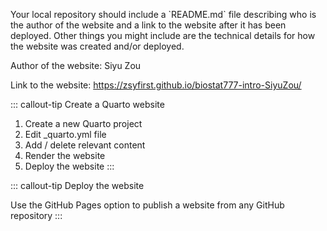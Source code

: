 Your local repository should include a \`README.md\` file describing who is the author of the website and a link to the website after it has been deployed. Other things you might include are the technical details for how the website was created and/or deployed.

Author of the website: Siyu Zou

Link to the website: https://zsyfirst.github.io/biostat777-intro-SiyuZou/

::: callout-tip
Create a Quarto website

1.  Create a new Quarto project
2.  Edit \_quarto.yml file
3.  Add / delete relevant content
4.  Render the website
5.  Deploy the website
:::


::: callout-tip
Deploy the website

Use the GitHub Pages option to publish a website from any GitHub repository
:::